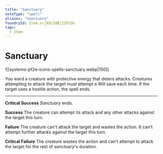 ```yaml
---
title: "Sanctuary"
noteType: "spell"
aliases: "Sanctuary"
foundryId: Item.nrjR9i2dBjZZOlbb
tags:
  - Item
---
```


# Sanctuary
![[systems-pf2e-icons-spells-sanctuary.webp|150]]

You ward a creature with protective energy that deters attacks. Creatures attempting to attack the target must attempt a Will save each time. If the target uses a hostile action, the spell ends.

* * *

**Critical Success** _Sanctuary_ ends.

**Success** The creature can attempt its attack and any other attacks against the target this turn.

**Failure** The creature can't attack the target and wastes the action. It can't attempt further attacks against the target this turn.

**Critical Failure** The creature wastes the action and can't attempt to attack the target for the rest of _sanctuary_'s duration.
